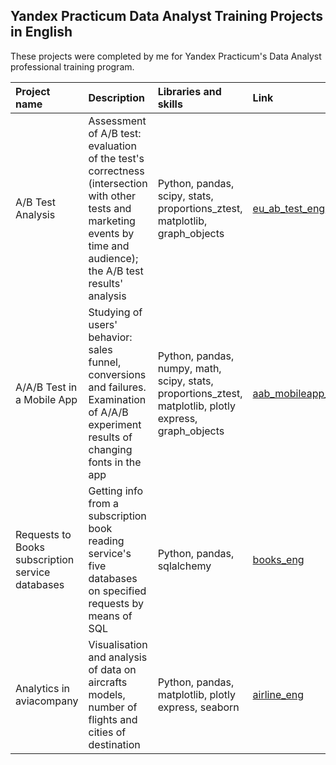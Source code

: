 ## Yandex Practicum Data Analyst Training Projects in English
These projects were completed by me for Yandex Practicum's Data Analyst professional training program.


| Project name | Description | Libraries and skills | Link |
| :--------------- | :-------------------- | :------------------- | :----- |
| A/B Test Analysis | Assessment of A/B test: evaluation of the test's correctness (intersection with other tests and marketing events by time and audience); the A/B test results' analysis | Python, pandas, scipy, stats, proportions_ztest, matplotlib, graph_objects | [eu_ab_test_eng](https://github.com/Emiranunuka/Yandex_Practicum_Data_Analyst_Training_Projects_English/tree/main/ab_test_eng)|
| A/A/B Test in a Mobile App | Studying of users' behavior: sales funnel, conversions and failures. Examination of A/A/B experiment results of changing fonts in the app | Python, pandas, numpy, math, scipy, stats, proportions_ztest, matplotlib, plotly express, graph_objects | [aab_mobileapp_eng](https://github.com/Emiranunuka/Yandex_Practicum_Data_Analyst_Training_Projects_English/tree/main/aab_mobileapp_eng)|
| Requests to Books subscription service databases | Getting info from a subscription book reading service's five databases on specified requests by means of SQL | Python, pandas, sqlalchemy | [books_eng](https://github.com/Emiranunuka/Yandex_Practicum_Data_Analyst_Training_Projects_English/tree/main/books_eng)|
| Analytics in aviacompany | Visualisation and analysis of data on aircrafts models, number of flights and cities of destination | Python, pandas, matplotlib, plotly express, seaborn | [airline_eng](https://github.com/Emiranunuka/Yandex_Practicum_Data_Analyst_Training_Projects_English/tree/main/airline_eng)|
